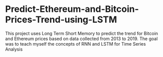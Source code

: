 # Predict-Ethereum-and-Bitcoin-Prices-Trend-using-LSTM
This project uses Long Term Short Memory to predict the trend for Bitcoin and Ethereum prices based on data collected from 2013 to 2019. The goal was to teach myself the concepts of RNN and LSTM for Time Series Analysis
